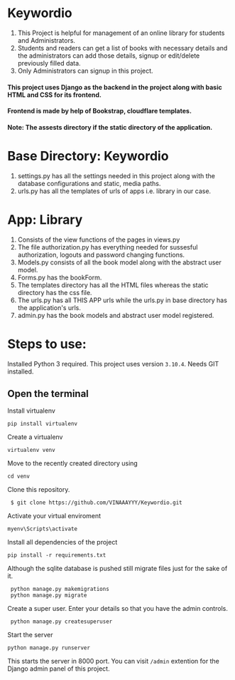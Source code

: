 # Keywordio

1. This Project is helpful for management of an online library for students and Administrators. 
2. Students and readers can get a list of books with necessary details and the administrators can add those details, signup or edit/delete previously filled data.
3. Only Administrators can signup in this project.

#### This project uses Django as the backend in the project along with basic HTML and CSS for its frontend. 
#### Frontend is made by help of Bookstrap, cloudflare templates.
#### Note: The assests directory if the static directory of the application.

# Base Directory: Keywordio
1. settings.py has all the settings needed in this project along with the database configurations and static, media paths.
2. urls.py has all the templates of urls of apps i.e. library in our case.

# App: Library

1. Consists of the view functions of the pages in views.py
2. The file authorization.py has everything needed for sussesful authorization, logouts and password changing functions.
3. Models.py consists of all the book model along with the abstract user model.
4. Forms.py has the bookForm.
5. The templates directory has all the HTML files whereas the static directory has the css file.
6. The urls.py has all THIS APP urls while the urls.py in base directory has the application's urls.
7. admin.py has the book models and abstract user model registered.

# Steps to use:

Installed Python 3 required. This project uses version ```3.10.4```. Needs GIT installed.
## Open the terminal 
Install virtualenv
~~~
pip install virtualenv
~~~
Create a virtualenv
~~~
virtualenv venv
~~~
Move to the recently created directory using 
~~~
cd venv
~~~
Clone this repository.
~~~
 $ git clone https://github.com/VINAAAYYY/Keywordio.git
~~~
Activate your virtual enviroment 
~~~
myenv\Scripts\activate
~~~
Install all dependencies of the project
~~~
pip install -r requirements.txt
~~~
Although the sqlite database is pushed still migrate files just for the sake of it.
~~~
 python manage.py makemigrations
 python manage.py migrate
~~~
Create a super user. Enter your details so that you have the admin controls.
~~~
 python manage.py createsuperuser
~~~ 
Start the server
~~~
python manage.py runserver
~~~
This starts the server in 8000 port.
You can visit `/admin` extention for the Django admin panel of this project.
